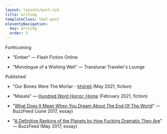 ```yaml
---
layout: layouts/post.njk
title: writing
templateClass: tmpl-post
eleventyNavigation:
  key: writing
  order: 3
---
```


Forthcoming

* "Ember" — Flash Fiction Online

* "Monologue of a Wishing Well" — Translunar Traveler's Lounge

Published

* "Our Bones Were The Mortar - [khōréō](https://www.khoreomag.com/product/volume-1-issue-2/) (May 2021, fiction)

* "Masala" — [Hundred Word Horror: Home](https://www.amazon.com/Home-anthology-microfiction-Hundred-Horror-ebook/dp/B08V881428/ref=tmm_kin_swatch_0?_encoding=UTF8&qid=&sr=) (February 2021, fiction)

* "[What Does It Mean When You Dream About The End Of The World](https://www.buzzfeed.com/anjalipatel/what-does-it-mean-when-you-dream-about-the-end-of-the-world)" — BuzzFeed (June 2017, essay)

* "[A Definitive Ranking of the Planets by How Fucking Dramatic They Are](https://www.buzzfeed.com/anjalipatel/i-love-these-drama-queens-so-much)" — BuzzFeed (May 2017, essay)